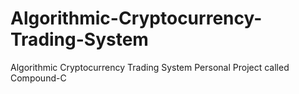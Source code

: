 # Algorithmic-Cryptocurrency-Trading-System
Algorithmic Cryptocurrency Trading System Personal Project called Compound-C

